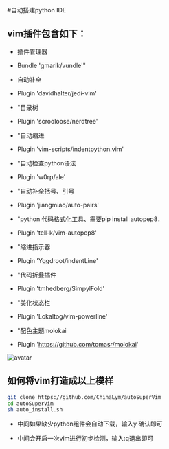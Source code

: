 ﻿#自动搭建python IDE

## vim插件包含如下：

- 插件管理器

- Bundle 'gmarik/vundle'"

- 自动补全

- Plugin 'davidhalter/jedi-vim'

- "目录树

- Plugin 'scrooloose/nerdtree'

-  "自动缩进

- Plugin 'vim-scripts/indentpython.vim'

- "自动检查python语法

- Plugin 'w0rp/ale'

- "自动补全括号、引号

- Plugin 'jiangmiao/auto-pairs'

- "python 代码格式化工具、需要pip install autopep8，

- Plugin 'tell-k/vim-autopep8'

- "缩进指示器

- Plugin 'Yggdroot/indentLine'

- "代码折叠插件

- Plugin 'tmhedberg/SimpylFold'

- "美化状态栏

- Plugin 'Lokaltog/vim-powerline'

- "配色主题molokai

- Plugin 'https://github.com/tomasr/molokai'

![avatar](https://img-blog.csdnimg.cn/20190202185742554.png)

 ## 如何将vim打造成以上模样
 ```bash
git clone https://github.com/ChinaLym/autoSuperVim
cd autoSuperVim
sh auto_install.sh
```
- 中间如果缺少python组件会自动下载，输入y 确认即可

- 中间会开启一次vim进行初步检测，输入:q退出即可